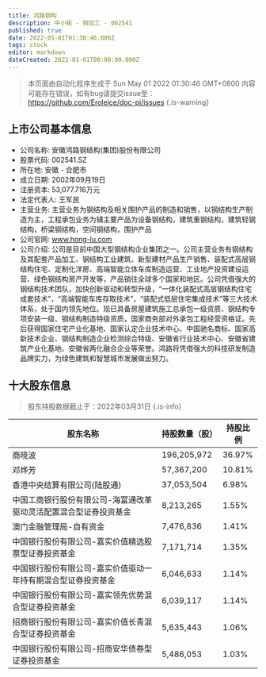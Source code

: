 ```yaml
---
title: 鸿路钢构
description: 中小板 - 钢加工 - 002541
published: true
date: 2022-05-01T01:30:46.000Z
tags: stock
editor: markdown
dateCreated: 2022-01-01T00:00:00.000Z
---
```


> 本页面由自动化程序生成于 Sun May 01 2022 01:30:46 GMT+0800
> 内容可能存在错误，如有bug请提交issue至：https://github.com/Eroleice/doc-pi/issues
{.is-warning}

## 上市公司基本信息
- 公司名称: 安徽鸿路钢结构(集团)股份有限公司
- 股票代码: 002541.SZ
- 所在地: 安徽 - 合肥市
- 成立日期: 2002年09月19日
- 注册资本: 53,077.716万元
- 法定代表人: 王军民
- 主营业务: 主营业务为钢结构及相关围护产品的制造和销售，以钢结构生产制造为主，工程承包业务为辅主要产品为设备钢结构，建筑重钢结构，建筑轻钢结构，桥梁钢结构，空间钢结构，围护产品
- 公司官网: www.hong-lu.com
- 公司介绍: 公司是目前中国大型钢结构企业集团之一。公司主营业务有钢结构及其配套产品加工、钢结构工业建筑、新型建材产品生产销售、装配式高层钢结构住宅、定制化洋房、高端智能立体车库制造运营、工业地产投资建设运营、绿色钢结构房产开发等，产品销往全球多个国家和地区。公司凭借强大的钢结构技术团队，加快创新驱动和转型升级，“一体化装配式高层钢结构住宅成套技术”，“高端智能车库存取技术”，“装配式低层住宅集成技术”等三大技术体系，处于国内领先地位。现已具备房屋建筑施工总承包一级资质、钢结构专项安装一级、钢结构制造特级资质，国家商务部对外承包工程经营资格证。先后获得国家住宅产业化基地、国家认定企业技术中心、中国驰名商标、国家高新技术企业、钢结构制造企业检测综合特级、安徽省行业技术中心、安徽省建筑产业化基地、安徽省两化融合企业等荣誉。鸿路将凭借强大的科技研发制造品牌实力，为绿色建筑和智慧城市发展做出努力。


## 十大股东信息
> 股东持股数据截止于：2022年03月31日
{.is-info}

| 股东名称 | 持股数量（股） | 持股比例 |
| --- | --- | --- |
| 商晓波 | 196,205,972 | 36.97% |
| 邓烨芳 | 57,367,200 | 10.81% |
| 香港中央结算有限公司(陆股通) | 37,053,504 | 6.98% |
| 中国工商银行股份有限公司-海富通改革驱动灵活配置混合型证券投资基金 | 8,213,265 | 1.55% |
| 澳门金融管理局-自有资金 | 7,476,836 | 1.41% |
| 中国银行股份有限公司-嘉实价值精选股票型证券投资基金 | 7,171,714 | 1.35% |
| 中国银行股份有限公司-嘉实价值驱动一年持有期混合型证券投资基金 | 6,046,633 | 1.14% |
| 中国银行股份有限公司-嘉实领先优势混合型证券投资基金 | 6,039,117 | 1.14% |
| 招商银行股份有限公司-嘉实价值长青混合型证券投资基金 | 5,635,443 | 1.06% |
| 中国银行股份有限公司-招商安华债券型证券投资基金 | 5,486,053 | 1.03% |




